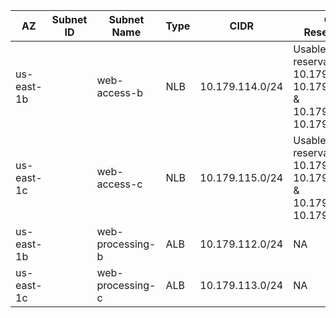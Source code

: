 | AZ | Subnet ID | Subnet Name | Type | CIDR | CIDR Reservations |
|---|---|---|---|---|---|
us-east-1b | | web-access-b | NLB | 10.179.114.0/24 | Usable IP reservations = 10.179.114.97 - 10.179.114.110 & 10.179.114.129-10.179.114.254 |
us-east-1c | | web-access-c | NLB | 10.179.115.0/24 | Usable IP reservations = 10.179.115.97 - 10.179.115.110 & 10.179.115.129-10.179.115.254 |
us-east-1b | | web-processing-b | ALB | 10.179.112.0/24 | NA |
us-east-1c | | web-processing-c | ALB | 10.179.113.0/24 | NA |
